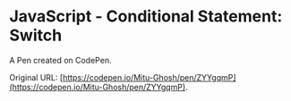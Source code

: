 # JavaScript - Conditional Statement:  Switch

A Pen created on CodePen.

Original URL: [https://codepen.io/Mitu-Ghosh/pen/ZYYgqmP](https://codepen.io/Mitu-Ghosh/pen/ZYYgqmP).

